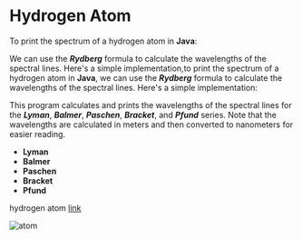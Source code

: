 # Hydrogen Atom
To print the spectrum of a hydrogen atom in **Java**:

We can use the ***Rydberg*** formula to calculate the wavelengths of the spectral lines.</break>
Here's a simple implementation,to print the spectrum of a hydrogen atom in __Java__, <break>
we can use the ***Rydberg*** formula to calculate the wavelengths of the spectral lines.<break>
Here's a simple implementation:

This program calculates and prints the wavelengths of the spectral <break>
lines for the ***Lyman***, ***Balmer***, ***Paschen***, ***Bracket***, and ***Pfund*** series.<break>
Note that the wavelengths are calculated in meters <break>
and then converted to nanometers for easier reading.

- **Lyman**
- **Balmer**
- **Paschen**
- **Bracket**
- **Pfund**

hydrogen atom [link](https://en.wikipedia.org/wiki/Hydrogen_atom)


![atom](https://en.wikipedia.org/wiki/Bohr_radius#/media/File:Bohr_model.jpg)

